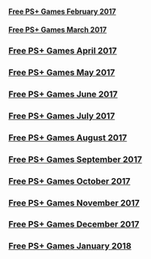 <h4>
<a href="plusfeb17.html"><B> Free PS+ Games February 2017</B> </a>
</h4>
<h4>
<a href="plusmar17.html"><B> Free PS+ Games March 2017</B> </a>
</h4>
<h3>
<a href="plusapril17.html"><B> Free PS+ Games April 2017</B> </a>
</h3>
<h3>
<a href="plusmay17.html"><B> Free PS+ Games May 2017</B> </a>
</h3>
<h3>
<a href="plusjune17.html"><B> Free PS+ Games June 2017</B> </a>
</h3>
<h3>
<a href="plusjuly17.html"><B> Free PS+ Games July 2017</B> </a>
</h3>
<h3>
<a href="plusaug17.html"><B> Free PS+ Games August 2017</B> </a>
</h3>
<h3>
<a href="plussep17.html"><B> Free PS+ Games September 2017</B> </a>
</h3>
<h3>
<a href="pluspoct17.html"><B> Free PS+ Games October 2017</B> </a>
</h3>
<h3>
<a href="plusnov17.html"><B> Free PS+ Games November 2017</B> </a>
</h3>
<h3>
<a href="plusdec17.html"><B> Free PS+ Games December 2017</B> </a>
</h3>
<h3>
<a href="plusjan18.html"><B> Free PS+ Games January 2018</B> </a>
</h3>
<br>
